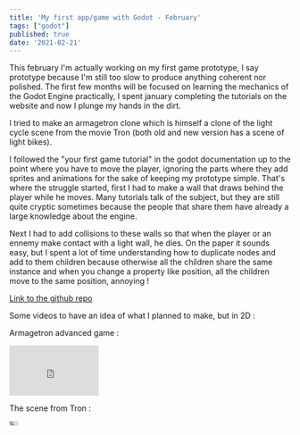 ```yaml
---
title: 'My first app/game with Godot - February'
tags: ["godot"]
published: true
date: '2021-02-21'
---
```

  
This february I'm actually working on my first game prototype, I say prototype because I'm still too slow to produce anything coherent nor polished.
The first few months will be focused on learning the mechanics of the Godot Engine practically, I spent january completing the tutorials on the website and now I plunge my hands in the dirt.

I tried to make an armagetron clone which is himself a clone of the light cycle scene from the movie Tron (both old and new version has a scene of light bikes).

I followed the "your first game tutorial" in the godot documentation up to the point where you have to move the player, ignoring the parts where they add sprites and animations for the sake of keeping my prototype simple.
That's where the struggle started, first I had to make a wall that draws behind the player while he moves.
Many tutorials talk of the subject, but they are still quite cryptic sometimes because the people that share them have already a large knowledge about the engine.

Next I had to add collisions to these walls so that when the player or an ennemy make contact with a light wall, he dies.
On the paper it sounds easy, but I spent a lot of time understanding how to duplicate nodes and add to them children because otherwise all the children share the same instance and when you change a property like position, all the children move to the same position, annoying !
  
[Link to the github repo](https://github.com/spoogetti/TronRemake-godot) 
  
Some videos to have an idea of what I planned to make, but in 2D :  

Armagetron advanced game :   

<iframe width="160px" height="90px" src="https://www.youtube.com/embed/9rYk3056JTs" frameborder="0" allow="accelerometer; autoplay; clipboard-write; encrypted-media; gyroscope; picture-in-picture" allowfullscreen></iframe>  

<br/>  

The scene from Tron :   

<iframe width="16" height="9" src="https://www.youtube.com/embed/SqSuRdkglxM" frameborder="0" allow="accelerometer; autoplay; clipboard-write; encrypted-media; gyroscope; picture-in-picture" allowfullscreen></iframe>    

